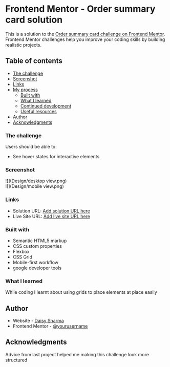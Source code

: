 # Frontend Mentor - Order summary card solution

This is a solution to the [Order summary card challenge on Frontend Mentor](https://www.frontendmentor.io/challenges/order-summary-component-QlPmajDUj). Frontend Mentor challenges help you improve your coding skills by building realistic projects.

## Table of contents

  - [The challenge](#the-challenge)
  - [Screenshot](#screenshot)
  - [Links](#links)
- [My process](#my-process)
  - [Built with](#built-with)
  - [What I learned](#what-i-learned)
  - [Continued development](#continued-development)
  - [Useful resources](#useful-resources)
- [Author](#author)
- [Acknowledgments](#acknowledgments)




### The challenge

Users should be able to:

- See hover states for interactive elements

### Screenshot

![](Design/desktop view.png)  
![](Design/mobile view.png)


### Links

- Solution URL: [Add solution URL here](https://github.com/daisies13/Order-summary-challenge.git)
- Live Site URL: [Add live site URL here](https://daisies13.github.io/Order-summary-challenge/)


### Built with

- Semantic HTML5 markup
- CSS custom properties
- Flexbox
- CSS Grid
- Mobile-first workflow
- google developer tools



### What I learned

While coding I learnt about using grids to place elements at place easily


## Author

- Website - [Daisy Sharma](https://www.your-site.com)
- Frontend Mentor - [@yourusername](https://www.frontendmentor.io/profile/yourusername)


## Acknowledgments

Advice from last project helped me making this challenge look more structured

